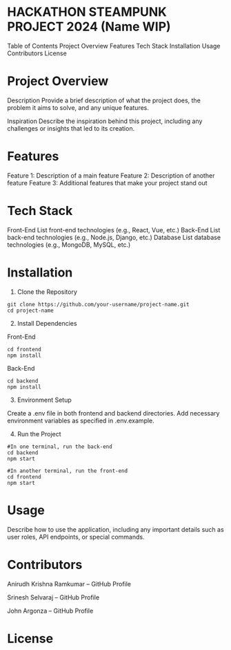 # **__HACKATHON STEAMPUNK PROJECT 2024 (Name WIP)__**

Table of Contents
Project Overview
Features
Tech Stack
Installation
Usage
Contributors
License

# Project Overview
Description
Provide a brief description of what the project does, the problem it aims to solve, and any unique features.

Inspiration
Describe the inspiration behind this project, including any challenges or insights that led to its creation.

# Features
Feature 1: Description of a main feature
Feature 2: Description of another feature
Feature 3: Additional features that make your project stand out

# Tech Stack
Front-End
List front-end technologies (e.g., React, Vue, etc.)
Back-End
List back-end technologies (e.g., Node.js, Django, etc.)
Database
List database technologies (e.g., MongoDB, MySQL, etc.)

# Installation

1. Clone the Repository
```
git clone https://github.com/your-username/project-name.git
cd project-name
```
2. Install Dependencies

Front-End

```
cd frontend
npm install
```

Back-End

```
cd backend
npm install
```

3. Environment Setup

Create a .env file in both frontend and backend directories.
Add necessary environment variables as specified in .env.example.

4. Run the Project
```
#In one terminal, run the back-end
cd backend
npm start

#In another terminal, run the front-end
cd frontend
npm start
```

# Usage
Describe how to use the application, including any important details such as user roles, API endpoints, or special commands.

# Contributors

Anirudh Krishna Ramkumar – GitHub Profile

Srinesh Selvaraj – GitHub Profile

John Argonza – GitHub Profile

# License


